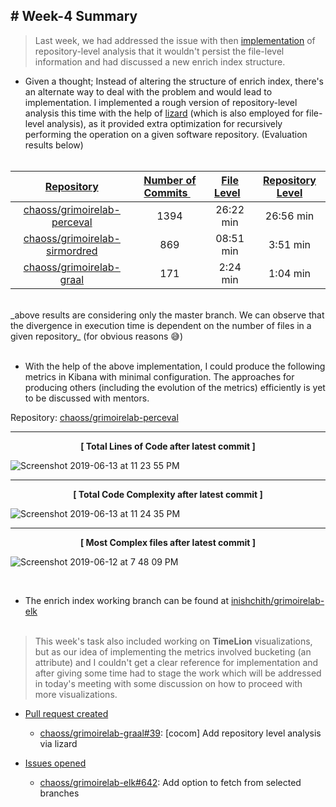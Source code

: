 ## # Week-4 Summary

> Last week, we had addressed the issue with then [implementation](https://github.com/chaoss/grimoirelab-graal/pull/38) of repository-level analysis that it wouldn't persist the file-level information and had discussed a new enrich index structure.

- Given a thought; Instead of altering the structure of enrich index, there's an alternate way to deal with the problem and would lead to implementation. I implemented a rough version of repository-level analysis this time with the help of [lizard](https://github.com/terryyin/lizard) (which is also employed for file-level analysis), as it provided extra optimization for recursively performing the operation on a given software repository. (Evaluation results below)
<br><br>

| <u>Repository</u>   | <u>Number of Commits </u>&nbsp;&nbsp;|   <u> File Level</u>&nbsp;&nbsp; | <u>Repository Level</u>  |
| :-------------: | :-----------: |:-------------: | :--------:|
| [chaoss/grimoirelab-perceval](https://github.com/chaoss/grimoirelab-perceval)| 1394 | 26:22 min |  26:56 min |
| [chaoss/grimoirelab-sirmordred](https://github.com/chaoss/grimoirelab-sirmordred) | 869 | 08:51 min | 3:51 min |
| [chaoss/grimoirelab-graal](https://github.com/chaoss/grimoirelab-graal)   | 171 |  2:24 min  | 1:04 min |

<br>
_above results are considering only the master branch. We can observe that the divergence in execution time is dependent on the number of files in a given repository_ (for obvious reasons 😅)
<br><br>

- With the help of the above implementation, I could produce the following metrics in Kibana with minimal configuration. The approaches for producing others (including the evolution of the metrics) efficiently is yet to be discussed with mentors.

Repository: [chaoss/grimoirelab-perceval](https://github.com/chaoss/grimoirelab-perceval)

-------------------

<div align="center">
       <b>[ Total Lines of Code after latest commit ]</b>
</div>

![Screenshot 2019-06-13 at 11 23 55 PM](https://user-images.githubusercontent.com/20226361/59657545-ac2db080-91be-11e9-9313-8f16b9235c17.png)

--------------------

<div align="center">
       <b>[ Total Code Complexity after latest commit ]</b>
</div>

![Screenshot 2019-06-13 at 11 24 35 PM](https://user-images.githubusercontent.com/20226361/59657546-ac2db080-91be-11e9-9a99-9196b91692c3.png)

---------------------

<div align="center">
<b> [ Most Complex files after latest commit ] </b>
</div>

![Screenshot 2019-06-12 at 7 48 09 PM](https://user-images.githubusercontent.com/20226361/59675831-c1690600-91e3-11e9-9c5f-0c1227cb85f3.png)


<br>

- The enrich index working branch can be found at [inishchith/grimoirelab-elk](https://github.com/inishchith/grimoirelab-elk/tree/gsoc-graal-2019-lizard-repository)
<br><br>

> This week's task also included working on **TimeLion** visualizations, but as our idea of implementing the metrics involved bucketing (an attribute) and I couldn't get a clear reference for implementation and after giving some time had to stage the work which will be addressed in today's meeting with some discussion on how to proceed with more visualizations.

- <u>Pull request created</u>
  - [chaoss/grimoirelab-graal#39](https://github.com/chaoss/grimoirelab-graal/pull/39): [cocom] Add repository level analysis via lizard <br>

- <u>Issues opened</u>
  - [chaoss/grimoirelab-elk#642](https://github.com/chaoss/grimoirelab-elk/issues/642): Add option to fetch from selected branches <br><br>

